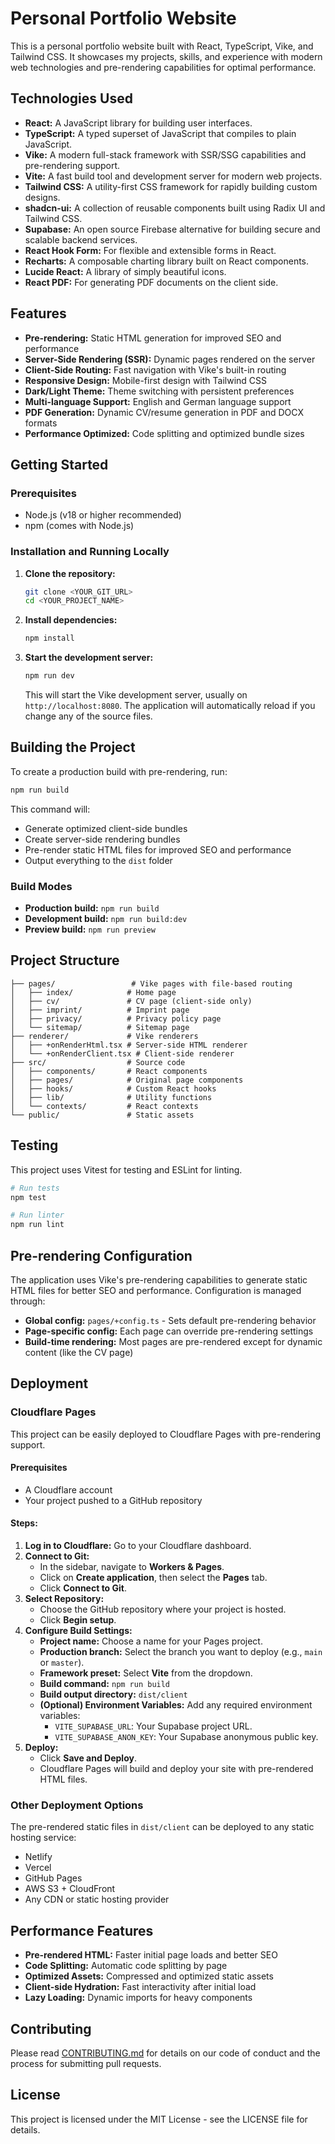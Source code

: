 # Personal Portfolio Website

This is a personal portfolio website built with React, TypeScript, Vike, and Tailwind CSS. It showcases my projects, skills, and experience with modern web technologies and pre-rendering capabilities for optimal performance.

## Technologies Used

- **React:** A JavaScript library for building user interfaces.
- **TypeScript:** A typed superset of JavaScript that compiles to plain JavaScript.
- **Vike:** A modern full-stack framework with SSR/SSG capabilities and pre-rendering support.
- **Vite:** A fast build tool and development server for modern web projects.
- **Tailwind CSS:** A utility-first CSS framework for rapidly building custom designs.
- **shadcn-ui:** A collection of reusable components built using Radix UI and Tailwind CSS.
- **Supabase:** An open source Firebase alternative for building secure and scalable backend services.
- **React Hook Form:** For flexible and extensible forms in React.
- **Recharts:** A composable charting library built on React components.
- **Lucide React:** A library of simply beautiful icons.
- **React PDF:** For generating PDF documents on the client side.

## Features

- **Pre-rendering:** Static HTML generation for improved SEO and performance
- **Server-Side Rendering (SSR):** Dynamic pages rendered on the server
- **Client-Side Routing:** Fast navigation with Vike's built-in routing
- **Responsive Design:** Mobile-first design with Tailwind CSS
- **Dark/Light Theme:** Theme switching with persistent preferences
- **Multi-language Support:** English and German language support
- **PDF Generation:** Dynamic CV/resume generation in PDF and DOCX formats
- **Performance Optimized:** Code splitting and optimized bundle sizes

## Getting Started

### Prerequisites

- Node.js (v18 or higher recommended)
- npm (comes with Node.js)

### Installation and Running Locally

1.  **Clone the repository:**
    ```bash
    git clone <YOUR_GIT_URL>
    cd <YOUR_PROJECT_NAME>
    ```

2.  **Install dependencies:**
    ```bash
    npm install
    ```

3.  **Start the development server:**
    ```bash
    npm run dev
    ```
    This will start the Vike development server, usually on `http://localhost:8080`. The application will automatically reload if you change any of the source files.

## Building the Project

To create a production build with pre-rendering, run:

```bash
npm run build
```

This command will:
- Generate optimized client-side bundles
- Create server-side rendering bundles
- Pre-render static HTML files for improved SEO and performance
- Output everything to the `dist` folder

### Build Modes

- **Production build:** `npm run build`
- **Development build:** `npm run build:dev`
- **Preview build:** `npm run preview`

## Project Structure

```
├── pages/                 # Vike pages with file-based routing
│   ├── index/            # Home page
│   ├── cv/               # CV page (client-side only)
│   ├── imprint/          # Imprint page
│   ├── privacy/          # Privacy policy page
│   └── sitemap/          # Sitemap page
├── renderer/             # Vike renderers
│   ├── +onRenderHtml.tsx # Server-side HTML renderer
│   └── +onRenderClient.tsx # Client-side renderer
├── src/                  # Source code
│   ├── components/       # React components
│   ├── pages/            # Original page components
│   ├── hooks/            # Custom React hooks
│   ├── lib/              # Utility functions
│   └── contexts/         # React contexts
└── public/               # Static assets
```

## Testing

This project uses Vitest for testing and ESLint for linting.

```bash
# Run tests
npm test

# Run linter
npm run lint
```

## Pre-rendering Configuration

The application uses Vike's pre-rendering capabilities to generate static HTML files for better SEO and performance. Configuration is managed through:

- **Global config:** `pages/+config.ts` - Sets default pre-rendering behavior
- **Page-specific config:** Each page can override pre-rendering settings
- **Build-time rendering:** Most pages are pre-rendered except for dynamic content (like the CV page)

## Deployment

### Cloudflare Pages

This project can be easily deployed to Cloudflare Pages with pre-rendering support.

#### Prerequisites

- A Cloudflare account
- Your project pushed to a GitHub repository

#### Steps:

1.  **Log in to Cloudflare:** Go to your Cloudflare dashboard.
2.  **Connect to Git:**
    *   In the sidebar, navigate to **Workers & Pages**.
    *   Click on **Create application**, then select the **Pages** tab.
    *   Click **Connect to Git**.
3.  **Select Repository:**
    *   Choose the GitHub repository where your project is hosted.
    *   Click **Begin setup**.
4.  **Configure Build Settings:**
    *   **Project name:** Choose a name for your Pages project.
    *   **Production branch:** Select the branch you want to deploy (e.g., `main` or `master`).
    *   **Framework preset:** Select **Vite** from the dropdown.
    *   **Build command:** `npm run build`
    *   **Build output directory:** `dist/client`
    *   **(Optional) Environment Variables:** Add any required environment variables:
        *   `VITE_SUPABASE_URL`: Your Supabase project URL.
        *   `VITE_SUPABASE_ANON_KEY`: Your Supabase anonymous public key.
5.  **Deploy:**
    *   Click **Save and Deploy**.
    *   Cloudflare Pages will build and deploy your site with pre-rendered HTML files.

### Other Deployment Options

The pre-rendered static files in `dist/client` can be deployed to any static hosting service:
- Netlify
- Vercel
- GitHub Pages
- AWS S3 + CloudFront
- Any CDN or static hosting provider

## Performance Features

- **Pre-rendered HTML:** Faster initial page loads and better SEO
- **Code Splitting:** Automatic code splitting by page
- **Optimized Assets:** Compressed and optimized static assets
- **Client-side Hydration:** Fast interactivity after initial load
- **Lazy Loading:** Dynamic imports for heavy components

## Contributing

Please read [CONTRIBUTING.md](CONTRIBUTING.md) for details on our code of conduct and the process for submitting pull requests.

## License

This project is licensed under the MIT License - see the LICENSE file for details.
